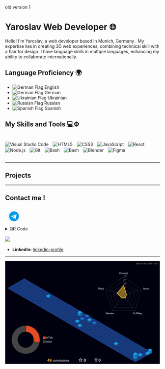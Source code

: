 old version 1 
# Yaroslav Web Developer 🌐


Hello! I'm Yaroslav, a web developer based in Munich, Germany . My expertise lies in creating 3D web experiences, combining technical skill with a flair for design. I have language skills in multiple languages, enhancing my ability to collaborate internationally.


## Language Proficiency 🌍
<td>
        <ul>
            <li><img  src="https://flagcdn.com/gb.svg" alt="German Flag" style="width: 1.3rem;"> English</li>
            <li><img src="https://cdnjs.cloudflare.com/ajax/libs/flag-icons/7.0.2/flags/4x3/de.svg" alt="German Flag" style="width: 1.3rem;"> German</li>
            <li><img src="https://flagcdn.com/ua.svg" style="width: 1.3rem;" alt="Ukrainian Flag"> Ukrainian</li>
            <li><img src="https://cdnjs.cloudflare.com/ajax/libs/flag-icons/7.0.2/flags/4x3/ru.svg" alt="Russian Flag" style="width: 1.3rem;"> Russian</li>
            <li><img src="https://flagcdn.com/es.svg" style="width: 1.3rem;" alt="Spanish Flag"> Spanish</li>
        </ul>
    </td> 

## My Skills and Tools 💻⚙️

<br>

<img align="center" alt="Visual Studio Code" Title="VsCode" width="26px" src="https://cdn.jsdelivr.net/gh/devicons/devicon/icons/vscode/vscode-original.svg" style="padding-right:10px;" />
<img align="center" alt="HTML5" Title="HTML" width="26px" src="https://cdn.jsdelivr.net/gh/devicons/devicon/icons/html5/html5-original.svg" style="padding-right:10px;" />
<img align="center" alt="CSS3" Title="CSS" width="26px" src="https://cdn.jsdelivr.net/gh/devicons/devicon/icons/css3/css3-original.svg" style="padding-right:10px;" />
<img align="center" alt="JavaScript"Title="JavaScript" width="26px" src="https://cdn.jsdelivr.net/gh/devicons/devicon/icons/javascript/javascript-original.svg" style="padding-right:10px;" />
<img align="center" alt="React" Title="React" width="26px" src="https://cdn.jsdelivr.net/gh/devicons/devicon/icons/react/react-original.svg" style="padding-right:10px;" />
<img align="center" alt="Node.js" Title="Node.js" width="26px" src="https://cdn.jsdelivr.net/gh/devicons/devicon/icons/nodejs/nodejs-original.svg" style="padding-right:10px;" />
<img align="center" alt="Git" Title="Git" width="26px" src="https://cdn.jsdelivr.net/gh/devicons/devicon/icons/git/git-original.svg" style="padding-right:10px;" />

<img align="center" alt="Bash" Title="Bash" width="26px" src="https://cdn.jsdelivr.net/gh/devicons/devicon/icons/bash/bash-original.svg" style="padding-right:10px;" />
<img align="center" alt="Bash" Title="Photoshop" width="26px" src="https://cdn.jsdelivr.net/gh/devicons/devicon/icons/photoshop/photoshop-plain.svg" style="padding-right:10px;" />
<img align="center" alt="Blender" Title="Blender" width="26px" src="https://cdn.jsdelivr.net/gh/devicons/devicon/icons/blender/blender-original.svg" style="padding-right:10px;" />
<img align="center" alt="Figma" Title="Figma" width="26px" src="https://cdn.jsdelivr.net/gh/devicons/devicon/icons/figma/figma-original.svg" style="padding-right:10px;" />
<br>
<br>


          
---
## Projects

---

## Contact me ! 


<a href="https://t.me/mu_ukraine"  >
    <svg style="width: 2rem; margin: 13px" xmlns="http://www.w3.org/2000/svg " enable-background="new 0 0 24 24" viewBox="0 0 24 24" id="telegram">
        <circle cx="12" cy="12" r="12" fill="#039be5"></circle>
        <path fill="#fff" d="m5.491 11.74 11.57-4.461c.537-.194 1.006.131.832.943l.001-.001-1.97 9.281c-.146.658-.537.818-1.084.508l-3-2.211-1.447 1.394c-.16.16-.295.295-.605.295l.213-3.053 5.56-5.023c.242-.213-.054-.333-.373-.121l-6.871 4.326-2.962-.924c-.643-.204-.657-.643.136-.953z"></path>
    </svg>
</a>
<details>
    <summary>QR Code</summary>
    <img src="your-image-link-here" alt="QR Code Image Description">
    <!-- Additional content can go here -->
</details>


<br>
<a href="mailto:yar.mansens@gmail.com">
    <img src="https://www.cdnlogo.com/logos/g/93/gmail.svg" style="width:4rem">
</a>



- **LinkedIn:** [linkedin-profile](https://www.linkedin.com/in/yaroslav-gubich-0476382a0)

---





![Profile Night View](https://raw.githubusercontent.com/yaroslavgubich/yaroslavgubich/8d0c552fadb1b07fc677138c815c3bfbf74379f4/profile-3d-contrib/profile-night-view.svg)


<!--
**yaroslavgubich/yaroslavgubich** is a ✨ _special_ ✨ repository because its `README.md` (this file) appears on your GitHub profile.

Here are some ideas to get you started:

- 🔭 I’m currently working on ...
- 🌱 I’m currently learning ...
- 👯 I’m looking to collaborate on ...
- 🤔 I’m looking for help with ...
- 💬 Ask me about ...
- 📫 How to reach me: ...
- 😄 Pronouns: ...
- ⚡ Fun fact: ...
-->
